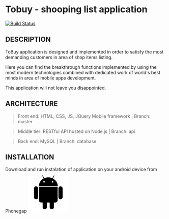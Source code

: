 Tobuy - shooping list application
=============================

[![Build Status](https://secure.travis-ci.org/yiisoft/yii.png)](https://build.phonegap.com/apps/2616325/)

DESCRIPTION
------------

ToBuy application is designed and implemented in order to satisfy the most demanding customers in area of shop items listing. 

Here you can find the breakthrough functions implemented by using the most modern technologies combined with dedicated work of world's best minds in area of mobile apps development. 

This application will not leave you disappointed.

ARCHITECTURE
------------

>Front end: HTML, CSS, JS, JQuery Mobile framework | Branch: master

>Middle tier: RESTful API hosted on Node.js        | Branch: api

>Back end: MySQL                                   | Branch: database


INSTALLATION
------------

Download and run instalation of application on your android device from Phonegap ![alt text](https://raw.githubusercontent.com/172926/tobuy-app/master/www/img/logo-android.png)

